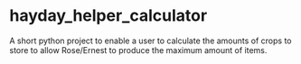 # hayday_helper_calculator
 A short python project to enable a user to calculate the amounts of crops to store to allow Rose/Ernest to produce the maximum amount of items.
